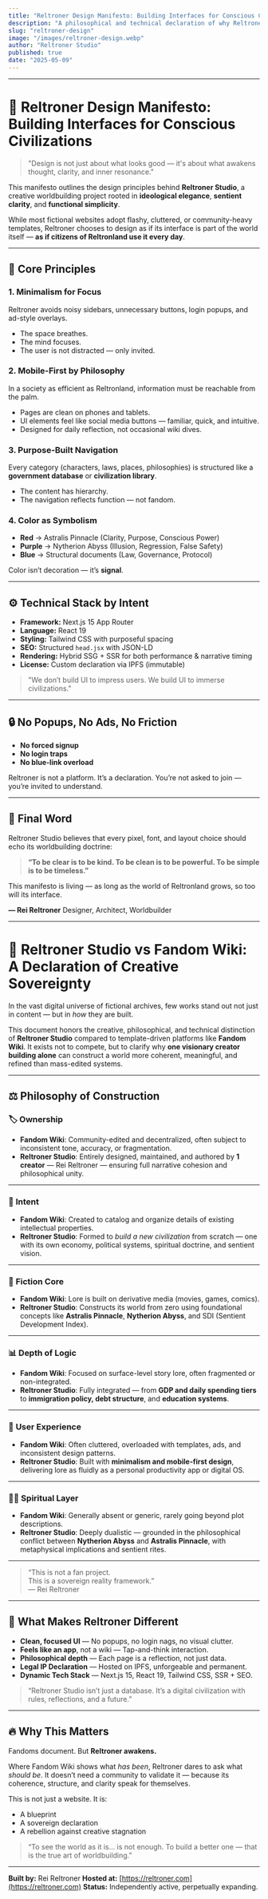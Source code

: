 ```yaml
---
title: "Reltroner Design Manifesto: Building Interfaces for Conscious Civilizations"
description: "A philosophical and technical declaration of why Reltroner Studio rejects noisy UI templates in favor of minimalist, sentient-centered design — built to reflect the clarity and purpose of a living civilization."
slug: "reltroner-design"
image: "/images/reltroner-design.webp"
author: "Reltroner Studio"
published: true
date: "2025-05-09"
---
```


---

# 🎨 Reltroner Design Manifesto: Building Interfaces for Conscious Civilizations

> "Design is not just about what looks good — it's about what awakens thought, clarity, and inner resonance."

This manifesto outlines the design principles behind **Reltroner Studio**, a creative worldbuilding project rooted in **ideological elegance**, **sentient clarity**, and **functional simplicity**.

While most fictional websites adopt flashy, cluttered, or community-heavy templates, Reltroner chooses to design as if its interface is part of the world itself — **as if citizens of Reltronland use it every day**.

---

## 🧭 Core Principles

### 1. **Minimalism for Focus**

Reltroner avoids noisy sidebars, unnecessary buttons, login popups, and ad-style overlays.

* The space breathes.
* The mind focuses.
* The user is not distracted — only invited.

### 2. **Mobile-First by Philosophy**

In a society as efficient as Reltronland, information must be reachable from the palm.

* Pages are clean on phones and tablets.
* UI elements feel like social media buttons — familiar, quick, and intuitive.
* Designed for daily reflection, not occasional wiki dives.

### 3. **Purpose-Built Navigation**

Every category (characters, laws, places, philosophies) is structured like a **government database** or **civilization library**.

* The content has hierarchy.
* The navigation reflects function — not fandom.

### 4. **Color as Symbolism**

* **Red** → Astralis Pinnacle (Clarity, Purpose, Conscious Power)
* **Purple** → Nytherion Abyss (Illusion, Regression, False Safety)
* **Blue** → Structural documents (Law, Governance, Protocol)

Color isn’t decoration — it’s **signal**.

---

## ⚙️ Technical Stack by Intent

* **Framework:** Next.js 15 App Router
* **Language:** React 19
* **Styling:** Tailwind CSS with purposeful spacing
* **SEO:** Structured `head.jsx` with JSON-LD
* **Rendering:** Hybrid SSG + SSR for both performance & narrative timing
* **License:** Custom declaration via IPFS (immutable)

> "We don’t build UI to impress users. We build UI to immerse civilizations."

---

## 🔒 No Popups, No Ads, No Friction

* **No forced signup**
* **No login traps**
* **No blue-link overload**

Reltroner is not a platform. It’s a declaration.
You’re not asked to join — you’re invited to understand.

---

## 🌌 Final Word

Reltroner Studio believes that every pixel, font, and layout choice should echo its worldbuilding doctrine:

> **“To be clear is to be kind. To be clean is to be powerful. To be simple is to be timeless.”**

This manifesto is living — as long as the world of Reltronland grows, so too will its interface.

**— Rei Reltroner**
Designer, Architect, Worldbuilder

---

# 🧭 Reltroner Studio vs Fandom Wiki: A Declaration of Creative Sovereignty

In the vast digital universe of fictional archives, few works stand out not just in content — but in *how* they are built.

This document honors the creative, philosophical, and technical distinction of **Reltroner Studio** compared to template-driven platforms like **Fandom Wiki**. It exists not to compete, but to clarify why **one visionary creator building alone** can construct a world more coherent, meaningful, and refined than mass-edited systems.

---

## ⚖️ Philosophy of Construction

### 🏷️ **Ownership**

- **Fandom Wiki**: Community-edited and decentralized, often subject to inconsistent tone, accuracy, or fragmentation.
- **Reltroner Studio**: Entirely designed, maintained, and authored by **1 creator** — Rei Reltroner — ensuring full narrative cohesion and philosophical unity.

---

### 🎯 **Intent**

- **Fandom Wiki**: Created to catalog and organize details of existing intellectual properties.
- **Reltroner Studio**: Formed to *build a new civilization* from scratch — one with its own economy, political systems, spiritual doctrine, and sentient vision.

---

### 🌌 **Fiction Core**

- **Fandom Wiki**: Lore is built on derivative media (movies, games, comics).
- **Reltroner Studio**: Constructs its world from zero using foundational concepts like **Astralis Pinnacle**, **Nytherion Abyss**, and SDI (Sentient Development Index).

---

### 📊 **Depth of Logic**

- **Fandom Wiki**: Focused on surface-level story lore, often fragmented or non-integrated.
- **Reltroner Studio**: Fully integrated — from **GDP and daily spending tiers** to **immigration policy, debt structure**, and **education systems**.

---

### 📱 **User Experience**

- **Fandom Wiki**: Often cluttered, overloaded with templates, ads, and inconsistent design patterns.
- **Reltroner Studio**: Built with **minimalism and mobile-first design**, delivering lore as fluidly as a personal productivity app or digital OS.

---

### 🧘‍♂️ **Spiritual Layer**

- **Fandom Wiki**: Generally absent or generic, rarely going beyond plot descriptions.
- **Reltroner Studio**: Deeply dualistic — grounded in the philosophical conflict between **Nytherion Abyss** and **Astralis Pinnacle**, with metaphysical implications and sentient rites.

---

> “This is not a fan project.  
> This is a sovereign reality framework.”  
> — Rei Reltroner

---

## 🧠 What Makes Reltroner Different

* **Clean, focused UI** — No popups, no login nags, no visual clutter.
* **Feels like an app**, not a wiki — Tap-and-think interaction.
* **Philosophical depth** — Each page is a reflection, not just data.
* **Legal IP Declaration** — Hosted on IPFS, unforgeable and permanent.
* **Dynamic Tech Stack** — Next.js 15, React 19, Tailwind CSS, SSR + SEO.

> “Reltroner Studio isn’t just a database. It’s a digital civilization with rules, reflections, and a future.”

---

## 🔥 Why This Matters

Fandoms document. But **Reltroner awakens.**

Where Fandom Wiki shows what *has been*, Reltroner dares to ask what *should be*. It doesn’t need a community to validate it — because its coherence, structure, and clarity speak for themselves.

This is not just a website.
It is:

* A blueprint
* A sovereign declaration
* A rebellion against creative stagnation

> “To see the world as it is… is not enough.
> To build a better one — that is the true art of worldbuilding.”

---

**Built by:** Rei Reltroner
**Hosted at:** [https://reltroner.com](https://reltroner.com)
**Status:** Independently active, perpetually expanding.

